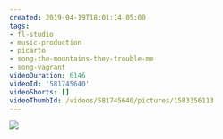 ```yaml
---
created: 2019-04-19T18:01:14-05:00
tags:
- fl-studio
- music-production
- picarto
- song-the-mountains-they-trouble-me
- song-vagrant
videoDuration: 6146
videoId: '581745640'
videoShorts: []
videoThumbId: /videos/581745640/pictures/1583356113
---
```


![](20190419230114.jpg)
